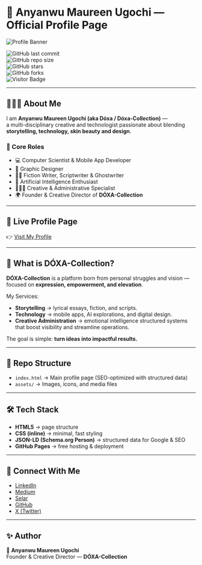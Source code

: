# 🌟 Anyanwu Maureen Ugochi — Official Profile Page  

![Profile Banner](https://raw.githubusercontent.com/DOXA-COLLECTION/Profile-assests/main/banner.png)  

![GitHub last commit](https://img.shields.io/github/last-commit/DOXA-COLLECTION/Profile-assests?color=blue&style=flat-square)  
![GitHub repo size](https://img.shields.io/github/repo-size/DOXA-COLLECTION/Profile-assests?color=purple&style=flat-square)  
![GitHub stars](https://img.shields.io/github/stars/DOXA-COLLECTION/Profile-assests?style=flat-square)  
![GitHub forks](https://img.shields.io/github/forks/DOXA-COLLECTION/Profile-assests?style=flat-square)  
![Visitor Badge](https://visitor-badge.laobi.icu/badge?page_id=DOXA-COLLECTION.Profile-assests)  

---

## 👩🏽‍💻 About Me  

I am **Anyanwu Maureen Ugochi (aka Dóxa / Dóxa-Collection)** —  
a multi-disciplinary creative and technologist passionate about blending **storytelling, technology, skin beauty and design**.  

### 🔑 Core Roles  
- 💻 Computer Scientist & Mobile App Developer  
- 🎨 Graphic Designer  
- ✍🏽 Fiction Writer, Scriptwriter & Ghostwriter  
- 🤖 Artificial Intelligence Enthusiast  
- 🧑🏽‍💼 Creative & Administrative Specialist  
- 🌍 Founder & Creative Director of **DÓXA-Collection**  

---

## 🚀 Live Profile Page  
👉 [Visit My Profile](https://doxa-collection.github.io/Profile-assests/)  

---

## 📖 What is DÓXA-Collection?  

**DÓXA-Collection** is a platform born from personal struggles and vision —  
focused on **expression, empowerment, and elevation**.  

My Services:  
- **Storytelling** → lyrical essays, fiction, and scripts.  
- **Technology** → mobile apps, AI explorations, and digital design.  
- **Creative Administration** → emotional intelligence structured systems that boost visibility and streamline operations.  

The goal is simple: **turn ideas into impactful results.**  

---

## 📂 Repo Structure  
- `index.html` → Main profile page (SEO-optimized with structured data)  
- `assets/` → Images, icons, and media files  

---

## 🛠️ Tech Stack  
- **HTML5** → page structure  
- **CSS (inline)** → minimal, fast styling  
- **JSON-LD (Schema.org Person)** → structured data for Google & SEO  
- **GitHub Pages** → free hosting & deployment  

---

## 🔗 Connect With Me  
- [LinkedIn](https://www.linkedin.com/in/anyanwumaureenugochi)  
- [Medium](https://medium.com/@anyanwumaureenugochi)  
- [Selar](https://selar.co/m/DoxaLiving)  
- [GitHub](https://github.com/DOXA-COLLECTION)  
- [X (Twitter)](https://x.com/writedoxa)  

---

## ✨ Author  
👤 **Anyanwu Maureen Ugochi**  
Founder & Creative Director — **DÓXA-Collection**  
